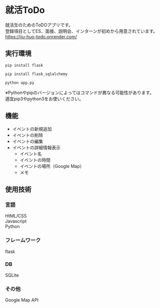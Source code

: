 # 就活ToDo
就活生のためのToDOアプリです。  
登録項目としてES、面接、説明会、インターンが初めから用意されています。  
<https://jiu-huo-todo.onrender.com/>
## 実行環境
~~~
pip install flask
~~~
~~~
pip install flask_sqlalchemy
~~~
~~~
python app.py
~~~
※Pythonやpipのバージョンによってはコマンドが異なる可能性があります。  
  適宜pip3やpython3をお使いください。
## 機能
+ イベントの新規追加
+ イベントの削除
+ イベントの編集
+ イベントの詳細情報表示
  + イベント名
  + イベントの時間
  + イベントの場所（Google Map）
  + メモ
## 使用技術
### 言語
HtML/CSS  
Javascript  
Python  
### フレームワーク
flask
### DB
SQLite
### その他
Google Map API
